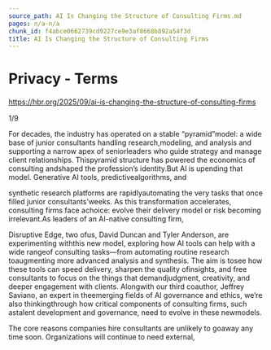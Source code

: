 ```yaml
---
source_path: AI Is Changing the Structure of Consulting Firms.md
pages: n/a-n/a
chunk_id: f4abce0662739cd9227ce9e3af8668b892a54f3d
title: AI Is Changing the Structure of Consulting Firms
---
```

# Privacy - Terms

https://hbr.org/2025/09/ai-is-changing-the-structure-of-consulting-ﬁrms

1/9

For decades, the industry has operated on a stable “pyramid”model: a wide base of junior consultants handling research,modeling, and analysis and supporting a narrow apex of seniorleaders who guide strategy and manage client relationships. Thispyramid structure has powered the economics of consulting andshaped the profession’s identity.But AI is upending that model. Generative AI tools, predictivealgorithms, and

synthetic research platforms are rapidlyautomating the very tasks that once filled junior consultants’weeks. As this transformation accelerates, consulting firms face achoice: evolve their delivery model or risk becoming irrelevant.As leaders of an AI-native consulting firm,

Disruptive Edge, two ofus, David Duncan and Tyler Anderson, are experimenting withthis new model, exploring how AI tools can help with a wide rangeof consulting tasks—from automating routine research toaugmenting more advanced analysis and synthesis. The aim is tosee how these tools can speed delivery, sharpen the quality ofinsights, and free consultants to focus on the things that demandjudgment, creativity, and deeper engagement with clients. Alongwith our third coauthor, Jeffrey Saviano, an expert in theemerging fields of AI governance and ethics, we’re also thinkingthrough how critical components of consulting firms, such astalent development and governance, need to evolve in these newmodels.

The core reasons companies hire consultants are unlikely to goaway any time soon. Organizations will continue to need external,
